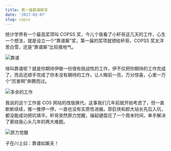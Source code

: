 ```yaml
---
title: 第一届靠谱厮奖
date: '2017-03-07'
slug: copss
---
```


统计学界有一个最高奖项叫 COPSS 奖，今儿个我看了小轩哥这几天的工作，心生一个想法，就是设立一个“靠谱厮”奖，第一届的奖项就颁给轩哥。COPSS 奖太洋葱白雪，还是“靠谱厮”比较接地气。

![靠谱](https://slides.yihui.name/gif/dog-help.gif)

啥叫靠谱呢？就是你期待伊做一份很有挑战性的工作，伊不仅把你期待的工作完成了，而且还顺手完成了你本没有期待的工作，让人眼前一亮，万分惊喜，心里一万个“厉害啊”奔腾而过。

![多余的工作](https://slides.yihui.name/gif/take-away-everything.gif)

我说的这个工作是 COS 网站的改版换代。这事我们几年前就开始考虑了，但一直断断续续，推一推停一停，一直也没有实质性进展。郭巨侠和颜大站长先后入坑，都没能成功把坑填平。轩哥突然原力觉醒，操起键盘花了一个周末时间，单手解决了萦绕我心头几年的两大难题。

![原力觉醒](https://slides.yihui.name/gif/git-push-force.gif)

子在川上曰：靠谱如厮夫！
